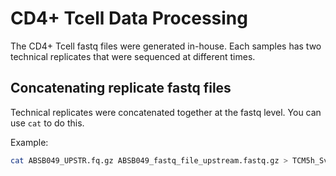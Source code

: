 # CD4+ Tcell Data Processing

The CD4+ Tcell fastq files were generated in-house. Each samples has two technical replicates that were sequenced at different times.

## Concatenating replicate fastq files

Technical replicates were concatenated together at the fastq level. You can use `cat` to do this.

Example:

```bash
cat ABSB049_UPSTR.fq.gz ABSB049_fastq_file_upstream.fastq.gz > TCM5h_Svetlana_1.fq.gz